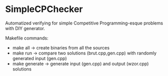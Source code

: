 # SimpleCPChecker
Automatized verifying for simple Competitive Programming-esque problems with DIY generator.

Makefile commands:
- make all -> create binaries from all the sources
- make run -> compare two solutions (brut.cpp,gen.cpp) with randomly generated input (gen.cpp)
- make generate -> generate input (gen.cpp) and output (wzor.cpp) solutions 
